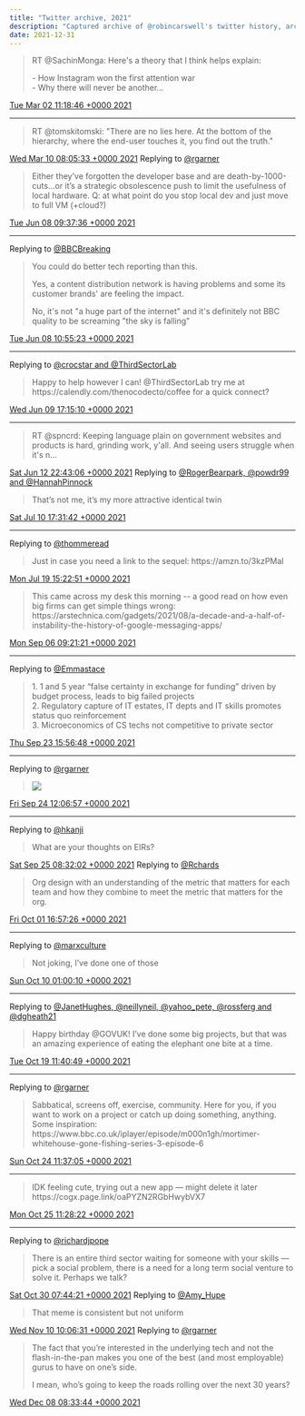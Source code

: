 ```yaml
---
title: "Twitter archive, 2021"
description: "Captured archive of @robincarswell's twitter history, archived for posterity"
date: 2021-12-31
---
```

> RT @SachinMonga: Here's a theory that I think helps explain:  
>   
> \- How Instagram won the first attention war  
> \- Why there will never be another…

 [Tue Mar 02 11:18:46 +0000 2021](https://twitter.com/robincarswell/status/1366709561240018946)

----

> RT @tomskitomski: "There are no lies here\. At the bottom of the hierarchy, where the end\-user touches it, you find out the truth\."

 [Wed Mar 10 08:05:33 +0000 2021](https://twitter.com/robincarswell/status/1369560040559046657)
Replying to [@rgarner](https://twitter.com/rgarner/status/1402194343843225601)

> Either they’ve forgotten the developer base and are death\-by\-1000\-cuts\.\.\.or it’s a strategic obsolescence push to limit the usefulness of local hardware\. Q: at what point do you stop local dev and just move to full VM \(\+cloud?\)

 [Tue Jun 08 09:37:36 +0000 2021](https://twitter.com/robincarswell/status/1402198113134260224)

----

Replying to [@BBCBreaking](https://twitter.com/BBCBreaking/status/1402212822340222981)

> You could do better tech reporting than this\.   
>   
> Yes, a content distribution network is having problems and some its customer brands' are feeling the impact\.   
>   
> No, it's not "a huge part of the internet" and it's definitely not BBC quality to be screaming "the sky is falling"

 [Tue Jun 08 10:55:23 +0000 2021](https://twitter.com/robincarswell/status/1402217688735363077)

----

Replying to [@crocstar and @ThirdSectorLab](https://twitter.com/crocstar/status/1402339289971793927)

> Happy to help however I can\! @ThirdSectorLab try me at https://calendly\.com/thenocodecto/coffee for a quick connect?

 [Wed Jun 09 17:15:10 +0000 2021](https://twitter.com/robincarswell/status/1402675652105584641)

----

> RT @spncrd: Keeping language plain on government websites and products is hard, grinding work, y'all\. And seeing users struggle when it's n…

 [Sat Jun 12 22:43:06 +0000 2021](https://twitter.com/robincarswell/status/1403845341330522113)
Replying to [@RogerBearpark, @powdr99 and @HannahPinnock](https://twitter.com/RogerBearpark/status/1413913698280824838)

> That’s not me, it’s my more attractive identical twin

 [Sat Jul 10 17:31:42 +0000 2021](https://twitter.com/robincarswell/status/1413913835057127430)

----

Replying to [@thommeread](https://twitter.com/thommeread/status/1416841074178469890)

> Just in case you need a link to the sequel: https://amzn\.to/3kzPMaI

 [Mon Jul 19 15:22:51 +0000 2021](https://twitter.com/robincarswell/status/1417142900866134018)
> This came across my desk this morning \-\- a good read on how even big firms can get simple things wrong: https://arstechnica\.com/gadgets/2021/08/a\-decade\-and\-a\-half\-of\-instability\-the\-history\-of\-google\-messaging\-apps/

 [Mon Sep 06 09:21:21 +0000 2021](https://twitter.com/robincarswell/status/1434808933441589249)

----

Replying to [@Emmastace](https://twitter.com/Emmastace/status/1440981694245449728)

> 1\. 1 and 5 year “false certainty in exchange for funding” driven by budget process, leads to big failed projects  
> 2\. Regulatory capture of IT estates, IT depts and IT skills promotes status quo reinforcement  
> 3\. Microeconomics of CS techs not competitive to private sector

 [Thu Sep 23 15:56:48 +0000 2021](https://twitter.com/robincarswell/status/1441069043566333960)

----

Replying to [@rgarner](https://twitter.com/rgarner/status/1441013887629942785)

> ![](/images/twitter/1441373588750143496-FADJm0gVUA4zBco.png)

 [Fri Sep 24 12:06:57 +0000 2021](https://twitter.com/robincarswell/status/1441373588750143496)

----

Replying to [@hkanji](https://twitter.com/hkanji/status/1441353617387266048)

> What are your thoughts on EIRs?

 [Sat Sep 25 08:32:02 +0000 2021](https://twitter.com/robincarswell/status/1441681891703152641)
Replying to [@Rchards](https://twitter.com/Rchards/status/1443872791955230736)

> Org design with an understanding of the metric that matters for each team and how they combine to meet the metric that matters for the org\.

 [Fri Oct 01 16:57:26 +0000 2021](https://twitter.com/robincarswell/status/1443983404664594465)

----

Replying to [@marxculture](https://twitter.com/marxculture/status/1446888314313838593)

> Not joking, I’ve done one of those

 [Sun Oct 10 01:00:10 +0000 2021](https://twitter.com/robincarswell/status/1447003993708847108)

----

Replying to [@JanetHughes, @neillyneil, @yahoo\_pete, @rossferg and @dgheath21](https://twitter.com/JanetHughes/status/1450363006882299905)

> Happy birthday @GOVUK\! I’ve done some big projects, but that was an amazing experience of eating the elephant one bite at a time\.

 [Tue Oct 19 11:40:49 +0000 2021](https://twitter.com/robincarswell/status/1450426707551338496)

----

Replying to [@rgarner](https://twitter.com/rgarner/status/1452228407450869764)

> Sabbatical, screens off, exercise, community\. Here for you, if you want to work on a project or catch up doing something, anything\. Some inspiration: https://www\.bbc\.co\.uk/iplayer/episode/m000n1gh/mortimer\-whitehouse\-gone\-fishing\-series\-3\-episode\-6

 [Sun Oct 24 11:37:05 +0000 2021](https://twitter.com/robincarswell/status/1452237708588376076)

----

> IDK feeling cute, trying out a new app — might delete it later https://cogx\.page\.link/oaPYZN2RGbHwybVX7

 [Mon Oct 25 11:28:22 +0000 2021](https://twitter.com/robincarswell/status/1452597902048645124)

----

Replying to [@richardjpope](https://twitter.com/@richardjpope/status/1454154500722368514)

> There is an entire third sector waiting for someone with your skills — pick a social problem, there is a need for a long term social venture to solve it\. Perhaps we talk?

 [Sat Oct 30 07:44:21 +0000 2021](https://twitter.com/robincarswell/status/1454353467645038596)
Replying to [@Amy\_Hupe](https://twitter.com/Amy_Hupe/status/1458133360136630273)

> That meme is consistent but not uniform

 [Wed Nov 10 10:06:31 +0000 2021](https://twitter.com/robincarswell/status/1458375510875049985)
Replying to [@rgarner](https://twitter.com/rgarner/status/1468160658814291968)

> The fact that you’re interested in the underlying tech and not the flash\-in\-the\-pan makes you one of the best \(and most employable\) gurus to have on one’s side\.   
>   
> I mean, who’s going to keep the roads rolling over the next 30 years?

 [Wed Dec 08 08:33:44 +0000 2021](https://twitter.com/robincarswell/status/1468499018938568705)
